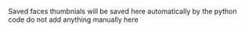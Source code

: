 Saved faces thumbnials will be saved here automatically by the python code do not add anything manually here
